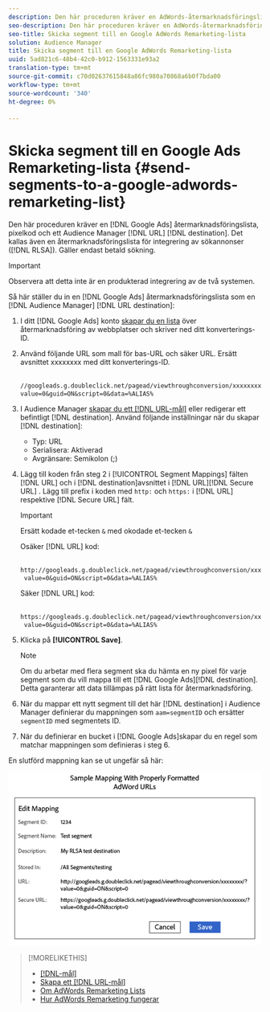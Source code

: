 ```yaml
---
description: Den här proceduren kräver en AdWords-återmarknadsföringslista, pixelkod och ett Audience Manager URL-mål. Det kallas även en återmarknadsföringslista för integrering av sökannonser (RLSA). Gäller endast betald sökning.
seo-description: Den här proceduren kräver en AdWords-återmarknadsföringslista, pixelkod och ett Audience Manager URL-mål. Det kallas även en återmarknadsföringslista för integrering av sökannonser (RLSA). Gäller endast betald sökning.
seo-title: Skicka segment till en Google AdWords Remarketing-lista
solution: Audience Manager
title: Skicka segment till en Google AdWords Remarketing-lista
uuid: 5ad821c6-48b4-42c0-b912-1563331e93a2
translation-type: tm+mt
source-git-commit: c70d02637615848a86fc980a70868a6b0f7bda00
workflow-type: tm+mt
source-wordcount: '340'
ht-degree: 0%

---
```



# Skicka segment till en Google Ads Remarketing-lista {#send-segments-to-a-google-adwords-remarketing-list}

Den här proceduren kräver en [!DNL Google Ads] återmarknadsföringslista, pixelkod och ett Audience Manager [!DNL URL] [!DNL destination]. Det kallas även en återmarknadsföringslista för integrering av sökannonser ([!DNL RLSA]). Gäller endast betald sökning.

>[!IMPORTANT]
>Observera att detta inte är en produkterad integrering av de två systemen.

Så här ställer du in en [!DNL Google Ads] återmarknadsföringslista som en [!DNL Audience Manager] [!DNL URL destination]:

1. I ditt [!DNL Google Ads] konto [skapar du en lista](https://support.google.com/adwords/answer/2454064?hl=en) över återmarknadsföring av webbplatser och skriver ned ditt konverterings-ID.
1. Använd följande URL som mall för bas-URL och säker URL. Ersätt avsnittet xxxxxxxx med ditt konverterings-ID.

   ```
    //googleads.g.doubleclick.net/pagead/viewthroughconversion/xxxxxxxx/?value=0&guid=ON&script=0&data=%ALIAS%
   ```

1. I Audience Manager [skapar du ett [!DNL URL-mål]](../../features/destinations/create-url-destination.md) eller redigerar ett befintligt [!DNL destination]. Använd följande inställningar när du skapar [!DNL destination]:
   * Typ: URL
   * Serialisera: Aktiverad
   * Avgränsare: Semikolon (;)

1. Lägg till koden från steg 2 i [!UICONTROL Segment Mappings] fälten [!DNL URL] och i [!DNL destination]avsnittet i [!DNL URL][!DNL Secure URL] . Lägg till prefix i koden med `http:` och `https:` i [!DNL URL] respektive [!DNL Secure URL] fält.

   >[!IMPORTANT]
   >
   >Ersätt kodade et-tecken `&` med okodade et-tecken `&`

   Osäker [!DNL URL] kod:

   ```
    http://googleads.g.doubleclick.net/pagead/viewthroughconversion/xxxxxxxx/?
    value=0&guid=ON&script=0&data=%ALIAS%
   ```

   Säker [!DNL URL] kod:

   ```
    https://googleads.g.doubleclick.net/pagead/viewthroughconversion/xxxxxxxx/?
    value=0&guid=ON&script=0&data=%ALIAS%
   ```

1. Klicka på **[!UICONTROL Save]**.

   >[!NOTE]
   >
   >Om du arbetar med flera segment ska du hämta en ny pixel för varje segment som du vill mappa till ett [!DNL Google Ads][!DNL destination]. Detta garanterar att data tillämpas på rätt lista för återmarknadsföring.

1. När du mappar ett nytt segment till det här [!DNL destination] i Audience Manager definierar du mappningen som `aam=segmentID` och ersätter `segmentID` med segmentets ID.
1. När du definierar en bucket i [!DNL Google Ads]skapar du en regel som matchar mappningen som definieras i steg 6.

En slutförd mappning kan se ut ungefär så här:

![](../assets/rlsa_mapping.png)

>[!MORELIKETHIS]
>
>* [[!DNL-mål]](../../features/destinations/destinations.md)
>* [Skapa ett [!DNL URL-mål]](../../features/destinations/create-url-destination.md)
>* [Om AdWords Remarketing Lists](https://support.google.com/adwords/answer/2472738)
>* [Hur AdWords Remarketing fungerar](https://support.google.com/adwords/answer/2454000)


